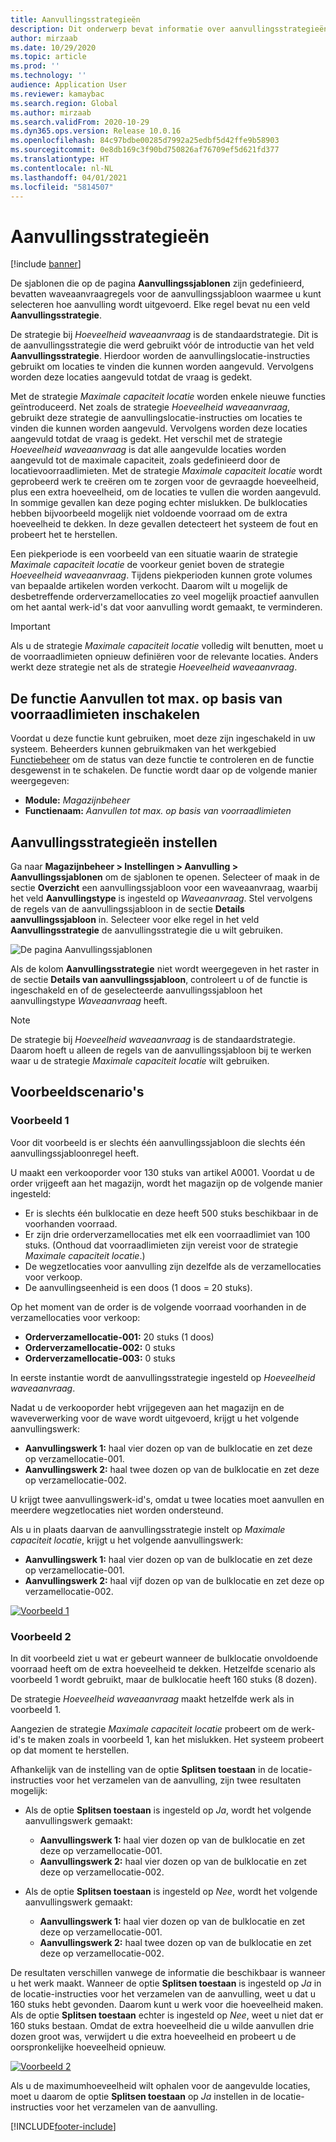 ```yaml
---
title: Aanvullingsstrategieën
description: Dit onderwerp bevat informatie over aanvullingsstrategieën en een uitleg over het gebruik van het veld Aanvullingsstrategie voor waveaanvraagregels van een aanvullingssjabloon om te selecteren hoe aanvulling wordt uitgevoerd.
author: mirzaab
ms.date: 10/29/2020
ms.topic: article
ms.prod: ''
ms.technology: ''
audience: Application User
ms.reviewer: kamaybac
ms.search.region: Global
ms.author: mirzaab
ms.search.validFrom: 2020-10-29
ms.dyn365.ops.version: Release 10.0.16
ms.openlocfilehash: 84c97bdbe00285d7992a25edbf5d42ffe9b58903
ms.sourcegitcommit: 0e8db169c3f90bd750826af76709ef5d621fd377
ms.translationtype: HT
ms.contentlocale: nl-NL
ms.lasthandoff: 04/01/2021
ms.locfileid: "5814507"
---
```

# <a name="replenishment-strategies"></a>Aanvullingsstrategieën

[!include [banner](../includes/banner.md)]

De sjablonen die op de pagina **Aanvullingssjablonen** zijn gedefinieerd, bevatten waveaanvraagregels voor de aanvullingssjabloon waarmee u kunt selecteren hoe aanvulling wordt uitgevoerd. Elke regel bevat nu een veld **Aanvullingsstrategie**.

De strategie bij *Hoeveelheid waveaanvraag* is de standaardstrategie. Dit is de aanvullingsstrategie die werd gebruikt vóór de introductie van het veld **Aanvullingsstrategie**. Hierdoor worden de aanvullingslocatie-instructies gebruikt om locaties te vinden die kunnen worden aangevuld. Vervolgens worden deze locaties aangevuld totdat de vraag is gedekt.

Met de strategie *Maximale capaciteit locatie* worden enkele nieuwe functies geïntroduceerd. Net zoals de strategie *Hoeveelheid waveaanvraag*, gebruikt deze strategie de aanvullingslocatie-instructies om locaties te vinden die kunnen worden aangevuld. Vervolgens worden deze locaties aangevuld totdat de vraag is gedekt. Het verschil met de strategie *Hoeveelheid waveaanvraag* is dat alle aangevulde locaties worden aangevuld tot de maximale capaciteit, zoals gedefinieerd door de locatievoorraadlimieten. Met de strategie *Maximale capaciteit locatie* wordt geprobeerd werk te creëren om te zorgen voor de gevraagde hoeveelheid, plus een extra hoeveelheid, om de locaties te vullen die worden aangevuld. In sommige gevallen kan deze poging echter mislukken. De bulklocaties hebben bijvoorbeeld mogelijk niet voldoende voorraad om de extra hoeveelheid te dekken. In deze gevallen detecteert het systeem de fout en probeert het te herstellen.

Een piekperiode is een voorbeeld van een situatie waarin de strategie *Maximale capaciteit locatie* de voorkeur geniet boven de strategie *Hoeveelheid waveaanvraag*. Tijdens piekperioden kunnen grote volumes van bepaalde artikelen worden verkocht. Daarom wilt u mogelijk de desbetreffende orderverzamellocaties zo veel mogelijk proactief aanvullen om het aantal werk-id's dat voor aanvulling wordt gemaakt, te verminderen.

> [!IMPORTANT]
> Als u de strategie *Maximale capaciteit locatie* volledig wilt benutten, moet u de voorraadlimieten opnieuw definiëren voor de relevante locaties. Anders werkt deze strategie net als de strategie *Hoeveelheid waveaanvraag*.

## <a name="turn-on-the-replenish-to-max-based-on-stocking-limits-feature"></a>De functie Aanvullen tot max. op basis van voorraadlimieten inschakelen

Voordat u deze functie kunt gebruiken, moet deze zijn ingeschakeld in uw systeem. Beheerders kunnen gebruikmaken van het werkgebied [Functiebeheer](../../fin-ops-core/fin-ops/get-started/feature-management/feature-management-overview.md) om de status van deze functie te controleren en de functie desgewenst in te schakelen. De functie wordt daar op de volgende manier weergegeven:

- **Module:** *Magazijnbeheer*
- **Functienaam:** *Aanvullen tot max. op basis van voorraadlimieten*

## <a name="set-up-replenishment-strategies"></a>Aanvullingsstrategieën instellen

Ga naar **Magazijnbeheer \> Instellingen \> Aanvulling \> Aanvullingssjablonen** om de sjablonen te openen. Selecteer of maak in de sectie **Overzicht** een aanvullingssjabloon voor een waveaanvraag, waarbij het veld **Aanvullingstype** is ingesteld op *Waveaanvraag*. Stel vervolgens de regels van de aanvullingssjabloon in de sectie **Details aanvullingssjabloon** in. Selecteer voor elke regel in het veld **Aanvullingsstrategie** de aanvullingsstrategie die u wilt gebruiken.

![De pagina Aanvullingssjablonen](media/ReplenTempWaveDmdMaxLocCap.png "De pagina Aanvullingssjablonen")

Als de kolom **Aanvullingsstrategie** niet wordt weergegeven in het raster in de sectie **Details van aanvullingssjabloon**, controleert u of de functie is ingeschakeld en of de geselecteerde aanvullingssjabloon het aanvullingstype *Waveaanvraag* heeft.

> [!NOTE]
> De strategie bij *Hoeveelheid waveaanvraag* is de standaardstrategie. Daarom hoeft u alleen de regels van de aanvullingssjabloon bij te werken waar u de strategie *Maximale capaciteit locatie* wilt gebruiken.

## <a name="example-scenarios"></a>Voorbeeldscenario's

### <a name="example-1"></a>Voorbeeld 1

Voor dit voorbeeld is er slechts één aanvullingssjabloon die slechts één aanvullingssjabloonregel heeft.

U maakt een verkooporder voor 130 stuks van artikel A0001. Voordat u de order vrijgeeft aan het magazijn, wordt het magazijn op de volgende manier ingesteld:

- Er is slechts één bulklocatie en deze heeft 500 stuks beschikbaar in de voorhanden voorraad.
- Er zijn drie orderverzamellocaties met elk een voorraadlimiet van 100 stuks. (Onthoud dat voorraadlimieten zijn vereist voor de strategie *Maximale capaciteit locatie*.)
- De wegzetlocaties voor aanvulling zijn dezelfde als de verzamellocaties voor verkoop.
- De aanvullingseenheid is een doos (1 doos = 20 stuks).

Op het moment van de order is de volgende voorraad voorhanden in de verzamellocaties voor verkoop:

- **Orderverzamellocatie-001:** 20 stuks (1 doos)
- **Orderverzamellocatie-002:** 0 stuks
- **Orderverzamellocatie-003:** 0 stuks

In eerste instantie wordt de aanvullingsstrategie ingesteld op *Hoeveelheid waveaanvraag*.

Nadat u de verkooporder hebt vrijgegeven aan het magazijn en de waveverwerking voor de wave wordt uitgevoerd, krijgt u het volgende aanvullingswerk:

- **Aanvullingswerk 1:** haal vier dozen op van de bulklocatie en zet deze op verzamellocatie-001.
- **Aanvullingswerk 2:** haal twee dozen op van de bulklocatie en zet deze op verzamellocatie-002.

U krijgt twee aanvullingswerk-id's, omdat u twee locaties moet aanvullen en meerdere wegzetlocaties niet worden ondersteund.

Als u in plaats daarvan de aanvullingsstrategie instelt op *Maximale capaciteit locatie*, krijgt u het volgende aanvullingswerk:

- **Aanvullingswerk 1:** haal vier dozen op van de bulklocatie en zet deze op verzamellocatie-001.
- **Aanvullingswerk 2:** haal vijf dozen op van de bulklocatie en zet deze op verzamellocatie-002.

[![Voorbeeld 1](media/ReplenTemp_example_1.png "Voorbeeld 1")](media/ReplenTemp_example_1_large.png)

### <a name="example-2"></a>Voorbeeld 2

In dit voorbeeld ziet u wat er gebeurt wanneer de bulklocatie onvoldoende voorraad heeft om de extra hoeveelheid te dekken. Hetzelfde scenario als voorbeeld 1 wordt gebruikt, maar de bulklocatie heeft 160 stuks (8 dozen).

De strategie *Hoeveelheid waveaanvraag* maakt hetzelfde werk als in voorbeeld 1.

Aangezien de strategie *Maximale capaciteit locatie* probeert om de werk-id's te maken zoals in voorbeeld 1, kan het mislukken. Het systeem probeert op dat moment te herstellen.

Afhankelijk van de instelling van de optie **Splitsen toestaan** in de locatie-instructies voor het verzamelen van de aanvulling, zijn twee resultaten mogelijk:

- Als de optie **Splitsen toestaan** is ingesteld op *Ja*, wordt het volgende aanvullingswerk gemaakt:

    - **Aanvullingswerk 1:** haal vier dozen op van de bulklocatie en zet deze op verzamellocatie-001.
    - **Aanvullingswerk 2:** haal vier dozen op van de bulklocatie en zet deze op verzamellocatie-002.

- Als de optie **Splitsen toestaan** is ingesteld op *Nee*, wordt het volgende aanvullingswerk gemaakt:

    - **Aanvullingswerk 1:** haal vier dozen op van de bulklocatie en zet deze op verzamellocatie-001.
    - **Aanvullingswerk 2:** haal twee dozen op van de bulklocatie en zet deze op verzamellocatie-002.

De resultaten verschillen vanwege de informatie die beschikbaar is wanneer u het werk maakt. Wanneer de optie **Splitsen toestaan** is ingesteld op *Ja* in de locatie-instructies voor het verzamelen van de aanvulling, weet u dat u 160 stuks hebt gevonden. Daarom kunt u werk voor die hoeveelheid maken. Als de optie **Splitsen toestaan** echter is ingesteld op *Nee*, weet u niet dat er 160 stuks bestaan. Omdat de extra hoeveelheid die u wilde aanvullen drie dozen groot was, verwijdert u die extra hoeveelheid en probeert u de oorspronkelijke hoeveelheid opnieuw.

[![Voorbeeld 2](media/ReplenTemp_example_2.png "Voorbeeld 2")](media/ReplenTemp_example_2_large.png)

Als u de maximumhoeveelheid wilt ophalen voor de aangevulde locaties, moet u daarom de optie **Splitsen toestaan** op *Ja* instellen in de locatie-instructies voor het verzamelen van de aanvulling.


[!INCLUDE[footer-include](../../includes/footer-banner.md)]